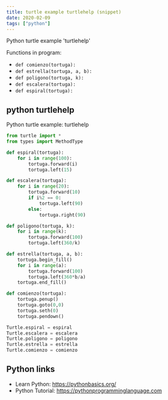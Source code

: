 ```yaml
---
title: turtle example turtlehelp (snippet)
date: 2020-02-09
tags: ["python"]
---
```

Python turtle example 'turtlehelp'

Functions in program: 
* `def comienzo(tortuga):`
* `def estrella(tortuga, a, b):`
* `def poligono(tortuga, k):`
* `def escalera(tortuga):`
* `def espiral(tortuga):`

## python turtlehelp

Python turtle example: turtlehelp

```python
from turtle import *
from types import MethodType

def espiral(tortuga):
    for i in range(100):
        tortuga.forward(i)
        tortuga.left(15)

def escalera(tortuga):
    for i in range(20):
        tortuga.forward(10)
        if i%2 == 0:
            tortuga.left(90)
        else:
            tortuga.right(90)

def poligono(tortuga, k):
    for i in range(k):
        tortuga.forward(100)
        tortuga.left(360/k)

def estrella(tortuga, a, b):
    tortuga.begin_fill()
    for i in range(a):
        tortuga.forward(100)
        tortuga.left(360*b/a)
    tortuga.end_fill()

def comienzo(tortuga):
    tortuga.penup()
    tortuga.goto(0,0)
    tortuga.seth(0)
    tortuga.pendown()

Turtle.espiral = espiral
Turtle.escalera = escalera
Turtle.poligono = poligono
Turtle.estrella = estrella
Turtle.comienzo = comienzo

```

## Python links

- Learn Python: https://pythonbasics.org/
- Python Tutorial: https://pythonprogramminglanguage.com

